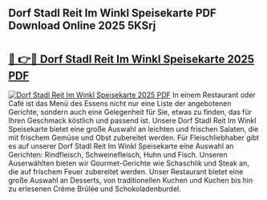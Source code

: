 ## Dorf Stadl Reit Im Winkl Speisekarte PDF Download Online 2025 5KSrj

# <h2><a href="http://gca16tr.nevu.top/?p=Dorf+Stadl+Reit+Im+Winkl+Speisekarte">🔗 👉🔴 Dorf Stadl Reit Im Winkl Speisekarte 2025 PDF</a></h2>

[![Dorf Stadl Reit Im Winkl Speisekarte 2025 PDF](https://i.imgur.com/dBaPXMq.png)](http://gca16tr.nevu.top/?p=Dorf+Stadl+Reit+Im+Winkl+Speisekarte)
In einem Restaurant oder Café ist das Menü des Essens nicht nur eine Liste der angebotenen Gerichte, sondern auch eine Gelegenheit für Sie, etwas zu finden, das für Ihren Geschmack köstlich und passend ist. Unsere Dorf Stadl Reit Im Winkl Speisekarte bietet eine große Auswahl an leichten und frischen Salaten, die mit frischem Gemüse und Obst zubereitet werden. Für Fleischliebhaber gibt es auf unserer Dorf Stadl Reit Im Winkl Speisekarte eine Auswahl an Gerichten: Rindfleisch, Schweinefleisch, Huhn und Fisch. Unseren Auserwählten bieten wir Gourmet-Gerichte wie Schaschlik und Steak an, die auf frischem Feuer zubereitet werden. Unser Restaurant bietet eine große Auswahl an Desserts, von traditionellen Kuchen und Kuchen bis hin zu erlesenen Crème Brûlée und Schokoladenburdel.

